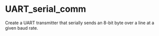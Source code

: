 # UART_serial_comm
Create a UART transmitter that serially sends an 8-bit byte over a line at a given baud rate.

